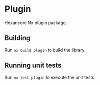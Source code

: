 # Plugin

Hexancore Nx plugin package.

## Building

Run `nx build plugin` to build the library.

## Running unit tests

Run `nx test plugin` to execute the unit tests.
